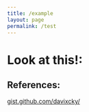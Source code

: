 ```yaml
---
title: /example
layout: page
permalink: /test
---
```


# Look at this!:


## References:
[gist.github.com/davixcky/](https://gist.github.com/davixcky/b5d96cb6aff258314439dab9881b5c32)
